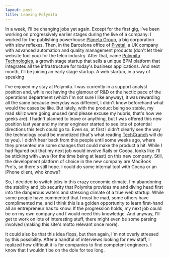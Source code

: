 ```yaml
---
layout: post
title: Leaving Polymita
---
```


In a week, I'll be changing jobs yet again. Except for the first gig, I've been working on progressively earlier stages during the live of a company: I worked for the publishing powerhouse [Planeta Group](http://www.planeta.es/), a big corporation with slow reflexes. Then, in the Barcelona office of [Pivetal](http://www.pivetal.com), a UK company with advanced automation and quality management products (don't let their website fool you) for the telco industry. After that, came [Polymita Technologies](http://www.polymita.com), a growth stage startup that sells a unique BPM platform that integrates all the infrastructure for today's business applications. And next month, I'll be joining an early stage startup. A web startup, in a way of speaking

I've enjoyed my stay at Polymita. I was currently in a support analyst position and, while not having the glamour of R&D or the hectic pace of the operations department (which I'm not sure I like anyway), it was rewarding all the same because everyday was different, I didn't know beforehand what would the cases be like. But lately, with the product being so stable, my mad skillz were going unused (and please excuse my hubris, that's how we geeks are). I hadn't planned to leave or anything, but I was offered this new position last year and my inner engineer started to see lots of potential directions this tech could go to. Even so, at first I didn't clearly see the way the technology could be monetized (that's what reading [TechCrunch](http://techcrunch.com) will do to you). I didn't hear back from this people until some weeks ago, where they presented me some changes that could make the product a hit. While I had figured out that my next job would involve Rails or Cocoa, looks like I'll be sticking with Java (for the time being at least) on this new company. Still, the development platform of choice in the new company are MacBook Pro's, so there's still hope. I could do some internal tool with Cocoa or an iPhone client, who knows?

So, I decided to switch jobs in this crazy economic climate. I'm abandoning the stability and job security that Polymita provides me and diving head first into the dangerous waters and stressing climate of a true web startup. While some people have commented that I must be mad, some others have complimented me, and I think this is a golden opportunity to learn first-hand all an entrepreneur has to know. If the progression holds, my next job could be on my own company and I would need this knowledge. And anyway, I'll get to work on lots of interesting stuff, there might even be some parsing involved (making this site's motto relevant once more).

It could also be that this idea flops, but then again, I'm not overly stressed by this possibility. After a handful of interviews looking for new staff, I realized how difficult it is for companies to find competent engineers. I know that I wouldn't be on the dole for too long.
